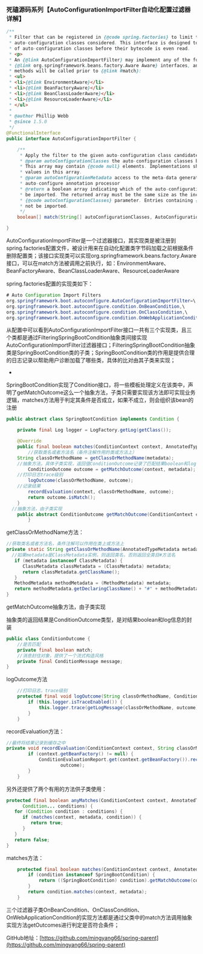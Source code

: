 ### 死磕源码系列【AutoConfigurationImportFilter自动化配置过滤器详解】

```java
/**
 * Filter that can be registered in {@code spring.factories} to limit the
 * auto-configuration classes considered. This interface is designed to allow fast removal
 * of auto-configuration classes before their bytecode is even read.
 * <p>
 * An {@link AutoConfigurationImportFilter} may implement any of the following
 * {@link org.springframework.beans.factory.Aware Aware} interfaces, and their respective
 * methods will be called prior to {@link #match}:
 * <ul>
 * <li>{@link EnvironmentAware}</li>
 * <li>{@link BeanFactoryAware}</li>
 * <li>{@link BeanClassLoaderAware}</li>
 * <li>{@link ResourceLoaderAware}</li>
 * </ul>
 *
 * @author Phillip Webb
 * @since 1.5.0
 */
@FunctionalInterface
public interface AutoConfigurationImportFilter {

	/**
	 * Apply the filter to the given auto-configuration class candidates.
	 * @param autoConfigurationClasses the auto-configuration classes being considered.
	 * This array may contain {@code null} elements. Implementations should not change the
	 * values in this array.
	 * @param autoConfigurationMetadata access to the meta-data generated by the
	 * auto-configure annotation processor
	 * @return a boolean array indicating which of the auto-configuration classes should
	 * be imported. The returned array must be the same size as the incoming
	 * {@code autoConfigurationClasses} parameter. Entries containing {@code false} will
	 * not be imported.
	 */
	boolean[] match(String[] autoConfigurationClasses, AutoConfigurationMetadata autoConfigurationMetadata);

}
```

AutoConfigurationImportFilter是一个过滤器接口，其实现类是被注册到spring.factories配置文件，被设计用来在自动化配置类字节码加载之前根据条件删除配置类；该接口实现类可以实现org.springframework.beans.factory.Aware接口，可以在match方法被调用之前执行，如：EnvironmentAware、BeanFactoryAware、BeanClassLoaderAware、ResourceLoaderAware

spring.factories配置的实现类如下：

```java
# Auto Configuration Import Filters
org.springframework.boot.autoconfigure.AutoConfigurationImportFilter=\
org.springframework.boot.autoconfigure.condition.OnBeanCondition,\
org.springframework.boot.autoconfigure.condition.OnClassCondition,\
org.springframework.boot.autoconfigure.condition.OnWebApplicationCondition
```

从配置中可以看到AutoConfigurationImportFilter接口一共有三个实现类，且三个类都是通过FilteringSpringBootCondition抽象类间接实现AutoConfigurationImportFilter过滤器接口；FilteringSpringBootCondition抽象类是SpringBootCondition类的子类；SpringBootCondition类的作用是提供合理的日志记录以帮助用户诊断加载了哪些类，具体的比对由其子类来实现；

-

SpringBootCondition实现了Condition接口，将一些模板处理定义在该类中，声明了getMatchOutcome这么一个抽象方法，子类只需要实现该方法即可实现业务逻辑，matches方法用于判定其条件是否成立，如果不成立，则会组织该bean的注册

```java
public abstract class SpringBootCondition implements Condition {

	private final Log logger = LogFactory.getLog(getClass());

	@Override
	public final boolean matches(ConditionContext context, AnnotatedTypeMetadata metadata) {
		//获取类名或者方法名（条件注解作用的类或方法上）  
    String classOrMethodName = getClassOrMethodName(metadata);
    //抽象方法，具体子类实现，返回值ConditionOutcome记录了匹配结果boolean和log信息
		ConditionOutcome outcome = getMatchOutcome(context, metadata);
    //打印日志trace级别
		logOutcome(classOrMethodName, outcome);
    //记录结果
		recordEvaluation(context, classOrMethodName, outcome);
		return outcome.isMatch();
	}
  //抽象方法，由子类实现
	public abstract ConditionOutcome getMatchOutcome(ConditionContext context, AnnotatedTypeMetadata metadata);
		}
```

getClassOrMethodName方法：

```java
//获取类名或者方法名，条件注解可以作用在类上或方法上
private static String getClassOrMethodName(AnnotatedTypeMetadata metadata) {
  //如果metadata是ClassMetadata实例，则返回类名，否则返回全类目#方法名
   if (metadata instanceof ClassMetadata) {
      ClassMetadata classMetadata = (ClassMetadata) metadata;
      return classMetadata.getClassName();
   }
   MethodMetadata methodMetadata = (MethodMetadata) metadata;
   return methodMetadata.getDeclaringClassName() + "#" + methodMetadata.getMethodName();
}
```

getMatchOutcome抽象方法，由子类实现

抽象类的返回结果是ConditionOutcome类型，是对结果boolean和log信息的封装

```java
public class ConditionOutcome {
	//是否匹配
	private final boolean match;
	//消息封住对象，提供了一个流式构造风格
	private final ConditionMessage message;
}	
```

logOutcome方法

```java
	//打印日志，trace级别
	protected final void logOutcome(String classOrMethodName, ConditionOutcome outcome) {
		if (this.logger.isTraceEnabled()) {
			this.logger.trace(getLogMessage(classOrMethodName, outcome));
		}
	}
```

recordEvaluation方法：

```java
//最终将结果记录到缓存之中	
private void recordEvaluation(ConditionContext context, String classOrMethodName, ConditionOutcome outcome) {
		if (context.getBeanFactory() != null) {
			ConditionEvaluationReport.get(context.getBeanFactory()).recordConditionEvaluation(classOrMethodName, this,
					outcome);
		}
	}
```

另外还提供了两个有用的方法供子类使用：

```java
protected final boolean anyMatches(ConditionContext context, AnnotatedTypeMetadata metadata,
      Condition... conditions) {
   for (Condition condition : conditions) {
      if (matches(context, metadata, condition)) {
         return true;
      }
   }
   return false;
}
```

matches方法：

```java
	protected final boolean matches(ConditionContext context, AnnotatedTypeMetadata metadata, Condition condition) {
		if (condition instanceof SpringBootCondition) {
			return ((SpringBootCondition) condition).getMatchOutcome(context, metadata).isMatch();
		}
		return condition.matches(context, metadata);
	}
```

三个过滤器子类OnBeanCondition、OnClassCondition、OnWebApplicationCondition的实现方法都是通过父类中的match方法调用抽象实现方法getOutcomes进行判定是否符合条件；

GitHub地址：[https://github.com/mingyang66/spring-parent](https://github.com/mingyang66/spring-parent)